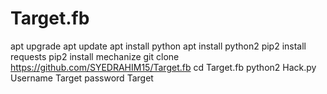 # Target.fb
apt upgrade
apt update
apt install python
apt install python2
pip2 install requests
pip2 install mechanize
git clone https://github.com/SYEDRAHIM15/Target.fb
cd Target.fb
python2 Hack.py
Username Target
password Target 
